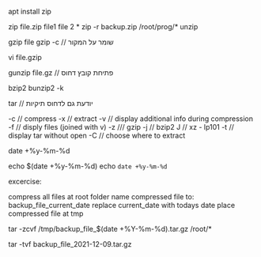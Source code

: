 apt install zip

zip file.zip file1 file 2 *
zip -r backup.zip /root/prog/*
unzip


gzip file
gzip -c // שומר על המקור

vi file.gzip

gunzip file.gz // פתיחת קובץ דחוס

bzip2
bunzip2 -k

tar // יודעת גם לדחוס תיקיות

-c // compress
-x // extract
-v // display additional info during compression
-f // disply files (joined with v)
-z /// gzip
-j // bzip2
J // xz - lp101
-t // display tar without open
-C // choose where to extract


date +%y-%m-%d

echo  $(date +%y-%m-%d)
echo `date +%y-%m-%d`


excercise:

compress all files at root folder
name compressed file to:
backup_file_current_date
replace current_date with todays date
place compressed file at tmp


tar -zcvf /tmp/backup_file_$(date +%Y-%m-%d).tar.gz /root/*

tar -tvf backup_file_2021-12-09.tar.gz
